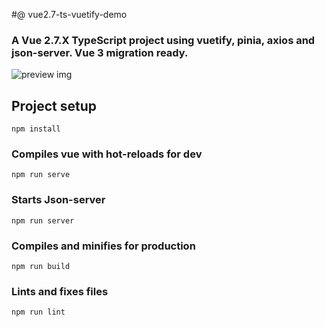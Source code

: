 #@ vue2.7-ts-vuetify-demo

### A Vue 2.7.X TypeScript project using vuetify, pinia, axios and json-server. Vue 3 migration ready.

![preview img](https://github.com/david-gi/vue2.7-ts-vuetify-demo/blob/master/preview.png)

## Project setup
```
npm install
```

### Compiles vue with hot-reloads for dev
```
npm run serve
```

### Starts Json-server
```
npm run server
```

### Compiles and minifies for production
```
npm run build
```

### Lints and fixes files
```
npm run lint
```
